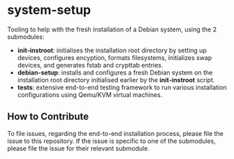 # system-setup

Tooling to help with the fresh installation of a Debian system, using the 2 submodules:

- **init-instroot**: initialises the installation root directory by setting up devices, configures encyption, formats filesystems, initializes swap devices, and generates fstab and crypttab entries.
- **debian-setup**: installs and configures a fresh Debian system on the installation root directory initialised earlier by the **init-instroot** script.
- **tests**: extensive end-to-end testing framework to run various installation configurations using Qemu/KVM virtual machines.

## How to Contribute

To file issues, regarding the end-to-end installation process, please file the issue to this repository.
If the issue is specific to one of the submodules, please file the issue for their relevant submodule.
